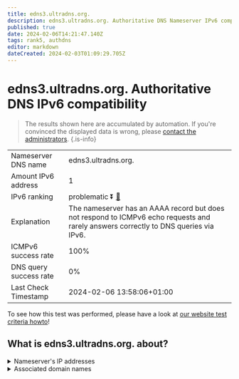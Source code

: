 ```yaml
---
title: edns3.ultradns.org.
description: edns3.ultradns.org. Authoritative DNS Nameserver IPv6 compatibility
published: true
date: 2024-02-06T14:21:47.140Z
tags: rank5, authdns
editor: markdown
dateCreated: 2024-02-03T01:09:29.705Z
---
```


# edns3.ultradns.org. Authoritative DNS IPv6 compatibility

> The results shown here are accumulated by automation. If you're convinced the displayed data is wrong, please [contact the administrators](/howto/chat). 
{.is-info}




|   |   |
| - | - |
| Nameserver DNS name | edns3.ultradns.org.
| Amount IPv6 address | 1
| IPv6 ranking | problematic :arrow_double_down: [🔗](/howto/ranking) |
| Explanation | The nameserver has an AAAA record but does not respond to ICMPv6 echo requests and rarely answers correctly to DNS queries via IPv6. |
| ICMPv6 success rate | 100%|
| DNS query success rate | 0% |
| Last Check Timestamp | 2024-02-06 13:58:06+01:00 |

To see how this test was performed, please have a look at [our website test criteria howto](/howto/testcriteria/authdns)!


## What is edns3.ultradns.org. about?




<details>
<summary>Nameserver's IP addresses</summary>

2001:502:4612::203

</details>



<details>
<summary>Associated domain names</summary>

www.rbc.com

</details>

